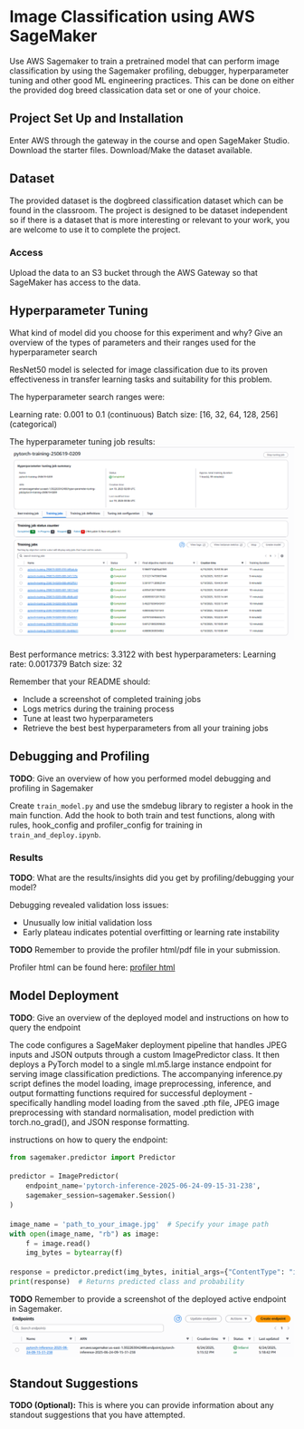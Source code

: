 # Image Classification using AWS SageMaker

Use AWS Sagemaker to train a pretrained model that can perform image classification by using the Sagemaker profiling, debugger, hyperparameter tuning and other good ML engineering practices. This can be done on either the provided dog breed classication data set or one of your choice.

## Project Set Up and Installation
Enter AWS through the gateway in the course and open SageMaker Studio. 
Download the starter files.
Download/Make the dataset available. 

## Dataset
The provided dataset is the dogbreed classification dataset which can be found in the classroom.
The project is designed to be dataset independent so if there is a dataset that is more interesting or relevant to your work, you are welcome to use it to complete the project.

### Access
Upload the data to an S3 bucket through the AWS Gateway so that SageMaker has access to the data. 

## Hyperparameter Tuning
What kind of model did you choose for this experiment and why? Give an overview of the types of parameters and their ranges used for the hyperparameter search

ResNet50 model is selected for image classification due to its proven effectiveness in transfer learning tasks and suitability for this problem.

The hyperparameter search ranges were:

Learning rate: 0.001 to 0.1 (continuous)
Batch size: [16, 32, 64, 128, 256] (categorical)

The hyperparameter tuning job results:
![](hyperparameter_tuning_job.png)

Best performance metrics: 3.3122
with best hyperparameters:
Learning rate: 0.0017379
Batch size: 32



Remember that your README should:
- Include a screenshot of completed training jobs
- Logs metrics during the training process
- Tune at least two hyperparameters
- Retrieve the best best hyperparameters from all your training jobs

## Debugging and Profiling
**TODO**: Give an overview of how you performed model debugging and profiling in Sagemaker

Create `train_model.py` and use the smdebug library to register a hook in the main function. Add the hook to both train and test functions, along with rules, hook_config and profiler_config for training in `train_and_deploy.ipynb`.

### Results
**TODO**: What are the results/insights did you get by profiling/debugging your model?

Debugging revealed validation loss issues:
- Unusually low initial validation loss 
- Early plateau indicates potential overfitting or learning rate instability


**TODO** Remember to provide the profiler html/pdf file in your submission.

Profiler html can be found here: [profiler html](./ProfilerReport/profiler-output/profiler-report.html)

## Model Deployment
**TODO**: Give an overview of the deployed model and instructions on how to query the endpoint 

The code configures a SageMaker deployment pipeline that handles JPEG inputs and JSON outputs through a custom ImagePredictor class. It then deploys a PyTorch model to a single ml.m5.large instance endpoint for serving image classification predictions. The accompanying inference.py script defines the model loading, image preprocessing, inference, and output formatting functions required for successful deployment - specifically handling model loading from the saved .pth file, JPEG image preprocessing with standard normalisation, model prediction with torch.no_grad(), and JSON response formatting.

instructions on how to query the endpoint:

```python
from sagemaker.predictor import Predictor

predictor = ImagePredictor(
    endpoint_name='pytorch-inference-2025-06-24-09-15-31-238',
    sagemaker_session=sagemaker.Session()
)

image_name = 'path_to_your_image.jpg'  # Specify your image path
with open(image_name, "rb") as image:
    f = image.read()
    img_bytes = bytearray(f)

response = predictor.predict(img_bytes, initial_args={"ContentType": "image/jpeg"})
print(response)  # Returns predicted class and probability
```

**TODO** Remember to provide a screenshot of the deployed active endpoint in Sagemaker.
![](endpoint.png)

## Standout Suggestions
**TODO (Optional):** This is where you can provide information about any standout suggestions that you have attempted.
